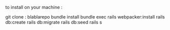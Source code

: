 to install on your machine :

git clone : blablarepo
bundle install
bundle exec rails webpacker:install
rails db:create
rails db:migrate
rails db:seed
rails s